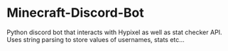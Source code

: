 # Minecraft-Discord-Bot
Python discord bot that interacts with Hypixel as well as stat checker API. Uses string parsing to store values of usernames, stats etc...
